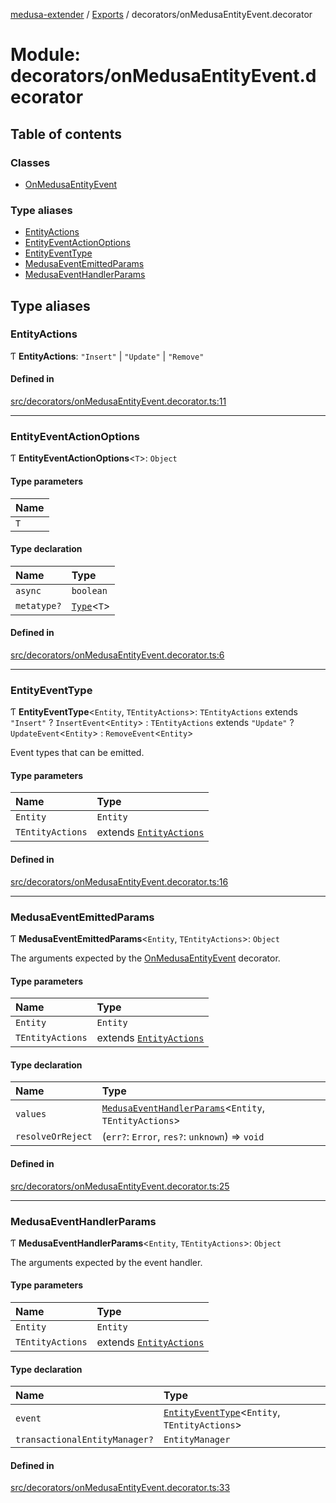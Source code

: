 [medusa-extender](../README.md) / [Exports](../modules.md) / decorators/onMedusaEntityEvent.decorator

# Module: decorators/onMedusaEntityEvent.decorator

## Table of contents

### Classes

- [OnMedusaEntityEvent](../classes/decorators_onMedusaEntityEvent_decorator.OnMedusaEntityEvent.md)

### Type aliases

- [EntityActions](decorators_onMedusaEntityEvent_decorator.md#entityactions)
- [EntityEventActionOptions](decorators_onMedusaEntityEvent_decorator.md#entityeventactionoptions)
- [EntityEventType](decorators_onMedusaEntityEvent_decorator.md#entityeventtype)
- [MedusaEventEmittedParams](decorators_onMedusaEntityEvent_decorator.md#medusaeventemittedparams)
- [MedusaEventHandlerParams](decorators_onMedusaEntityEvent_decorator.md#medusaeventhandlerparams)

## Type aliases

### EntityActions

Ƭ **EntityActions**: ``"Insert"`` \| ``"Update"`` \| ``"Remove"``

#### Defined in

[src/decorators/onMedusaEntityEvent.decorator.ts:11](https://github.com/adrien2p/medusa-extender/blob/e05c395/src/decorators/onMedusaEntityEvent.decorator.ts#L11)

___

### EntityEventActionOptions

Ƭ **EntityEventActionOptions**<`T`\>: `Object`

#### Type parameters

| Name |
| :------ |
| `T` |

#### Type declaration

| Name | Type |
| :------ | :------ |
| `async` | `boolean` |
| `metatype?` | [`Type`](../interfaces/types.Type.md)<`T`\> |

#### Defined in

[src/decorators/onMedusaEntityEvent.decorator.ts:6](https://github.com/adrien2p/medusa-extender/blob/e05c395/src/decorators/onMedusaEntityEvent.decorator.ts#L6)

___

### EntityEventType

Ƭ **EntityEventType**<`Entity`, `TEntityActions`\>: `TEntityActions` extends ``"Insert"`` ? `InsertEvent`<`Entity`\> : `TEntityActions` extends ``"Update"`` ? `UpdateEvent`<`Entity`\> : `RemoveEvent`<`Entity`\>

Event types that can be emitted.

#### Type parameters

| Name | Type |
| :------ | :------ |
| `Entity` | `Entity` |
| `TEntityActions` | extends [`EntityActions`](decorators_onMedusaEntityEvent_decorator.md#entityactions) |

#### Defined in

[src/decorators/onMedusaEntityEvent.decorator.ts:16](https://github.com/adrien2p/medusa-extender/blob/e05c395/src/decorators/onMedusaEntityEvent.decorator.ts#L16)

___

### MedusaEventEmittedParams

Ƭ **MedusaEventEmittedParams**<`Entity`, `TEntityActions`\>: `Object`

The arguments expected by the [OnMedusaEntityEvent](../classes/decorators_onMedusaEntityEvent_decorator.OnMedusaEntityEvent.md) decorator.

#### Type parameters

| Name | Type |
| :------ | :------ |
| `Entity` | `Entity` |
| `TEntityActions` | extends [`EntityActions`](decorators_onMedusaEntityEvent_decorator.md#entityactions) |

#### Type declaration

| Name | Type |
| :------ | :------ |
| `values` | [`MedusaEventHandlerParams`](decorators_onMedusaEntityEvent_decorator.md#medusaeventhandlerparams)<`Entity`, `TEntityActions`\> |
| `resolveOrReject` | (`err?`: `Error`, `res?`: `unknown`) => `void` |

#### Defined in

[src/decorators/onMedusaEntityEvent.decorator.ts:25](https://github.com/adrien2p/medusa-extender/blob/e05c395/src/decorators/onMedusaEntityEvent.decorator.ts#L25)

___

### MedusaEventHandlerParams

Ƭ **MedusaEventHandlerParams**<`Entity`, `TEntityActions`\>: `Object`

The arguments expected by the event handler.

#### Type parameters

| Name | Type |
| :------ | :------ |
| `Entity` | `Entity` |
| `TEntityActions` | extends [`EntityActions`](decorators_onMedusaEntityEvent_decorator.md#entityactions) |

#### Type declaration

| Name | Type |
| :------ | :------ |
| `event` | [`EntityEventType`](decorators_onMedusaEntityEvent_decorator.md#entityeventtype)<`Entity`, `TEntityActions`\> |
| `transactionalEntityManager?` | `EntityManager` |

#### Defined in

[src/decorators/onMedusaEntityEvent.decorator.ts:33](https://github.com/adrien2p/medusa-extender/blob/e05c395/src/decorators/onMedusaEntityEvent.decorator.ts#L33)

